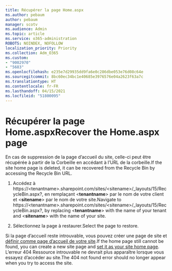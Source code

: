 ```yaml
---
title: Récupérer la page Home.aspx
ms.author: pebaum
author: pebaum
manager: scotv
ms.audience: Admin
ms.topic: article
ms.service: o365-administration
ROBOTS: NOINDEX, NOFOLLOW
localization_priority: Priority
ms.collection: Adm_O365
ms.custom:
- "9002970"
- "5683"
ms.openlocfilehash: e235e7d29935dd9fa6e0c286dbe053e76d08c64e
ms.sourcegitcommit: 8bc60ec34bc1e40685e3976576e04a2623f63a7c
ms.translationtype: HT
ms.contentlocale: fr-FR
ms.lasthandoff: 04/15/2021
ms.locfileid: "51800095"
---
```

# <a name="recover-the-homeaspx-page"></a><span data-ttu-id="9e63c-102">Récupérer la page Home.aspx</span><span class="sxs-lookup"><span data-stu-id="9e63c-102">Recover the Home.aspx page</span></span>

<span data-ttu-id="9e63c-103">En cas de suppression de la page d’accueil du site, celle-ci peut être récupérée à partir de la Corbeille en accédant à l’URL de la corbeille.</span><span class="sxs-lookup"><span data-stu-id="9e63c-103">If the site home page is deleted, it can be recovered from the Recycle Bin by accessing the Recycle Bin URL.</span></span>

1. <span data-ttu-id="9e63c-104">Accédez à https://\<tenantname>.sharepoint.com/sites/\<sitename>/_layouts/15/RecycleBin.aspx?, en remplaçant <**tenantname**> par le nom de votre client et <**sitename**> par le nom de votre site.</span><span class="sxs-lookup"><span data-stu-id="9e63c-104">Navigate to https://\<tenantname>.sharepoint.com/sites/\<sitename>/_layouts/15/RecycleBin.aspx?, by replacing <**tenantname**> with the name of your tenant and <**sitename**> with the name of your site.</span></span>

2. <span data-ttu-id="9e63c-105">Sélectionnez la page à restaurer.</span><span class="sxs-lookup"><span data-stu-id="9e63c-105">Select the page to restore.</span></span>

<span data-ttu-id="9e63c-106">Si la page d’accueil reste introuvable, vous pouvez créer une page de site et [définir comme page d’accueil de votre site](https://support.microsoft.com/en-gb/office/use-a-different-page-for-your-sharepoint-site-home-page-35a5022c-f84a-455d-985e-c691ab5dfa17?ui=en-us&rs=en-gb&ad=gb).</span><span class="sxs-lookup"><span data-stu-id="9e63c-106">If the home page still cannot be found, you can create a new site page and [set it as your site home page](https://support.microsoft.com/en-gb/office/use-a-different-page-for-your-sharepoint-site-home-page-35a5022c-f84a-455d-985e-c691ab5dfa17?ui=en-us&rs=en-gb&ad=gb).</span></span> <span data-ttu-id="9e63c-107">L’erreur 404 Ressource introuvable ne devrait plus apparaître lorsque vous essayez d’accéder au site.</span><span class="sxs-lookup"><span data-stu-id="9e63c-107">The 404 not found error should no longer appear when you try to access the site.</span></span>
